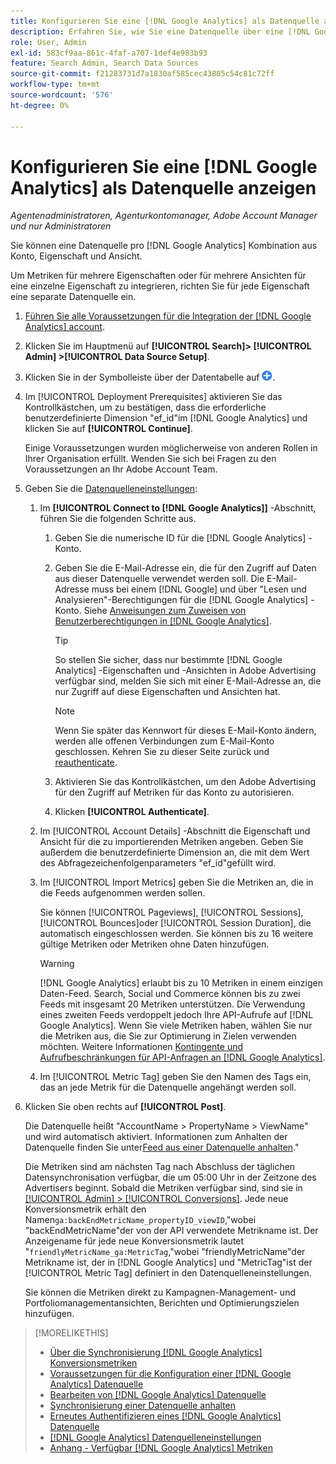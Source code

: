 ```yaml
---
title: Konfigurieren Sie eine [!DNL Google Analytics] als Datenquelle anzeigen
description: Erfahren Sie, wie Sie eine Datenquelle über eine [!DNL Google Analytics] anzeigen.
role: User, Admin
exl-id: 583cf9aa-861c-4faf-a707-1def4e983b93
feature: Search Admin, Search Data Sources
source-git-commit: f21283731d7a1830af585cec43805c54c81c72ff
workflow-type: tm+mt
source-wordcount: '576'
ht-degree: 0%

---
```


# Konfigurieren Sie eine [!DNL Google Analytics] als Datenquelle anzeigen

*Agentenadministratoren, Agenturkontomanager, Adobe Account Manager und nur Administratoren*

Sie können eine Datenquelle pro [!DNL Google Analytics] Kombination aus Konto, Eigenschaft und Ansicht.

Um Metriken für mehrere Eigenschaften oder für mehrere Ansichten für eine einzelne Eigenschaft zu integrieren, richten Sie für jede Eigenschaft eine separate Datenquelle ein.

1. [Führen Sie alle Voraussetzungen für die Integration der [!DNL Google Analytics] account](data-source-prerequisites.md).

1. Klicken Sie im Hauptmenü auf **[!UICONTROL Search]> [!UICONTROL Admin] >[!UICONTROL Data Source Setup]**.

1. Klicken Sie in der Symbolleiste über der Datentabelle auf ![Erstellen](/help/search-social-commerce/assets/add.png "Erstellen").

1. Im [!UICONTROL Deployment Prerequisites] aktivieren Sie das Kontrollkästchen, um zu bestätigen, dass die erforderliche benutzerdefinierte Dimension &quot;ef_id&quot;im [!DNL Google Analytics] und klicken Sie auf **[!UICONTROL Continue]**.

   Einige Voraussetzungen wurden möglicherweise von anderen Rollen in Ihrer Organisation erfüllt. Wenden Sie sich bei Fragen zu den Voraussetzungen an Ihr Adobe Account Team.

1. Geben Sie die [Datenquelleneinstellungen](data-source-settings.md):

   1. Im **[!UICONTROL Connect to [!DNL Google Analytics]]** -Abschnitt, führen Sie die folgenden Schritte aus.

      1. Geben Sie die numerische ID für die [!DNL Google Analytics] -Konto.

      1. Geben Sie die E-Mail-Adresse ein, die für den Zugriff auf Daten aus dieser Datenquelle verwendet werden soll. Die E-Mail-Adresse muss bei einem [!DNL Google] und über &quot;Lesen und Analysieren&quot;-Berechtigungen für die [!DNL Google Analytics] -Konto. Siehe [Anweisungen zum Zuweisen von Benutzerberechtigungen in [!DNL Google Analytics]](https://support.google.com/analytics/answer/9305587).

         >[!TIP]
         >
         >So stellen Sie sicher, dass nur bestimmte [!DNL Google Analytics] -Eigenschaften und -Ansichten in Adobe Advertising verfügbar sind, melden Sie sich mit einer E-Mail-Adresse an, die nur Zugriff auf diese Eigenschaften und Ansichten hat.

         >[!NOTE]
         >
         >Wenn Sie später das Kennwort für dieses E-Mail-Konto ändern, werden alle offenen Verbindungen zum E-Mail-Konto geschlossen. Kehren Sie zu dieser Seite zurück und [reauthenticate](data-source-reauthenticate.md).

      1. Aktivieren Sie das Kontrollkästchen, um den Adobe Advertising für den Zugriff auf Metriken für das Konto zu autorisieren.

      1. Klicken **[!UICONTROL Authenticate]**.

   1. Im [!UICONTROL Account Details] -Abschnitt die Eigenschaft und Ansicht für die zu importierenden Metriken angeben. Geben Sie außerdem die benutzerdefinierte Dimension an, die mit dem Wert des Abfragezeichenfolgenparameters &quot;ef_id&quot;gefüllt wird.

   1. Im [!UICONTROL Import Metrics] geben Sie die Metriken an, die in die Feeds aufgenommen werden sollen.

      Sie können [!UICONTROL Pageviews], [!UICONTROL Sessions], [!UICONTROL Bounces]oder [!UICONTROL Session Duration], die automatisch eingeschlossen werden. Sie können bis zu 16 weitere gültige Metriken oder Metriken ohne Daten hinzufügen.

      >[!WARNING]
      >
      >[!DNL Google Analytics] erlaubt bis zu 10 Metriken in einem einzigen Daten-Feed. Search, Social und Commerce können bis zu zwei Feeds mit insgesamt 20 Metriken unterstützen. Die Verwendung eines zweiten Feeds verdoppelt jedoch Ihre API-Aufrufe auf [!DNL Google Analytics]. Wenn Sie viele Metriken haben, wählen Sie nur die Metriken aus, die Sie zur Optimierung in Zielen verwenden möchten. Weitere Informationen [Kontingente und Aufrufbeschränkungen für API-Anfragen an [!DNL Google Analytics]](https://developers.google.com/analytics/devguides/reporting/core/v4/limits-quotas).

   1. Im [!UICONTROL Metric Tag] geben Sie den Namen des Tags ein, das an jede Metrik für die Datenquelle angehängt werden soll.

1. Klicken Sie oben rechts auf **[!UICONTROL Post]**.

   Die Datenquelle heißt &quot;AccountName > PropertyName > ViewName&quot; und wird automatisch aktiviert. Informationen zum Anhalten der Datenquelle finden Sie unter[Feed aus einer Datenquelle anhalten](data-source-pause.md).&quot;

   Die Metriken sind am nächsten Tag nach Abschluss der täglichen Datensynchronisation verfügbar, die um 05:00 Uhr in der Zeitzone des Advertisers beginnt. Sobald die Metriken verfügbar sind, sind sie in [[!UICONTROL Admin] > [!UICONTROL Conversions]](/help/search-social-commerce/admin/conversion-metrics/conversion-metric-about.md). Jede neue Konversionsmetrik erhält den Namen`ga:backEndMetricName_propertyID_viewID`,&quot;wobei &quot;backEndMetricName&quot;der von der API verwendete Metrikname ist. Der Anzeigename für jede neue Konversionsmetrik lautet &quot;`friendlyMetricName_ga:MetricTag`,&quot;wobei &quot;friendlyMetricName&quot;der Metrikname ist, der in [!DNL Google Analytics] und &quot;MetricTag&quot;ist der [!UICONTROL Metric Tag] definiert in den Datenquelleneinstellungen.

   Sie können die Metriken direkt zu Kampagnen-Management- und Portfoliomanagementansichten, Berichten und Optimierungszielen hinzufügen.

>[!MORELIKETHIS]
>
>* [Über die Synchronisierung [!DNL Google Analytics] Konversionsmetriken](data-source-about.md)
>* [Voraussetzungen für die Konfiguration einer [!DNL Google Analytics] Datenquelle](data-source-prerequisites.md)
>* [Bearbeiten von [!DNL Google Analytics] Datenquelle](data-source-edit.md)
>* [Synchronisierung einer Datenquelle anhalten](data-source-pause.md)
>* [Erneutes Authentifizieren eines [!DNL Google Analytics] Datenquelle](data-source-reauthenticate.md)
>* [[!DNL Google Analytics] Datenquelleneinstellungen](data-source-settings.md)
>* [Anhang - Verfügbar [!DNL Google Analytics] Metriken](data-source-ga-metrics.md)
